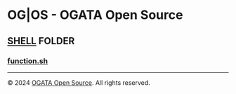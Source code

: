 # OG|OS - OGATA Open Source

## [SHELL](https://github.com/OG-Open-Source/raw/tree/main/shell) FOLDER
### [function.sh](https://github.com/OG-Open-Source/raw/blob/main/shell/function.sh)

---

© 2024 [OGATA Open Source](https://github.com/OG-Open-Source). All rights reserved.
